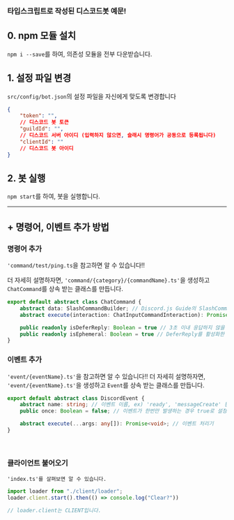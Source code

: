 ### 타입스크립트로 작성된 디스코드봇 예문!

## 0. npm 모듈 설치

`npm i --save`를 하여, 의존성 모듈을 전부 다운받습니다.

## 1. 설정 파일 변경

`src/config/bot.json`의 설정 파일을 자신에게 맞도록 변경합니다

```json
{
    "token": "",
    // 디스코드 봇 토큰
    "guildId": "",
    // 디스코드 서버 아이디 (입력하지 않으면, 슬래시 명령어가 공동으로 등록됩니다)
    "clientId": ""
    // 디스코드 봇 아이디
}
```

## 2. 봇 실행

`npm start`를 하여, 봇을 실행합니다.

<hr>

## + 명령어, 이벤트 추가 방법

### 명령어 추가

`'command/test/ping.ts`을 참고하면 알 수 있습니다!!

더 자세히 설명하자면, `'command/{category}/{commandName}.ts'`을 생성하고 `ChatCommand`를 상속 받는 클래스를 만듭니다.

```typescript
export default abstract class ChatCommand {
    abstract data: SlashCommandBuilder; // Discord.js Guide의 SlashCommandBuilder 참조
    abstract execute(interaction: ChatInputCommandInteraction): Promise<void>; // 명령어 처리기

    public readonly isDeferReply: Boolean = true // 3초 이내 응답하지 않을 경우 오류를 뿜는데, 그걸 방지하기 위한 장치
    public readonly isEphemeral: Boolean = true // DeferReply를 활성화한 경우 작동하는 설정값. 사용한 유저한테만 보이는 명령어
}
```

### 이벤트 추가

`'event/{eventName}.ts'`을 참고하면 알 수 있습니다!!
더 자세히 설명하자면, `'event/{eventName}.ts'`을 생성하고 `Event`를 상속 받는 클래스를 만듭니다.

```typescript
export default abstract class DiscordEvent {
    abstract name: string; // 이벤트 이름, ex) 'ready', 'messageCreate' 등
    public once: Boolean = false; // 이벤트가 한번만 발생하는 경우 true로 설정

    abstract execute(...args: any[]): Promise<void>; // 이벤트 처리기
}
```

<br>

### 클라이언트 불어오기

`'index.ts'를 살펴보면 알 수 있습니다.`
```typescript
import loader from "./client/loader";
loader.client.start().then(() => console.log("Clear?"))

// loader.client는 CLIENT입니다.
```